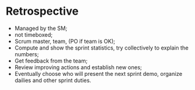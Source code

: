 # Retrospective

- Managed by the SM;
- not timeboxed;
- Scrum master, team, (PO if team is OK);
- Compute and show the sprint statistics, try collectively to explain the numbers;
- Get feedback from the team;
- Review improving actions and establish new ones;
- Eventually choose who will present the next sprint demo, organize dailies and other sprint duties.
